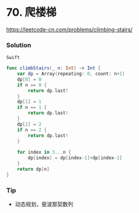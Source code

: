 # 70. 爬楼梯

<https://leetcode-cn.com/problems/climbing-stairs/>


### Solution

`Swift`

```swift
func climbStairs(_ n: Int) -> Int {
    var dp = Array(repeating: 0, count: n+1)
    dp[0] = 0
    if n == 0 {
        return dp.last!
    }
    dp[1] = 1
    if n == 1 {
        return dp.last!
    }
    dp[2] = 2
    if n == 2 {
        return dp.last!
    }
    
    for index in 3...n {
        dp[index] = dp[index-1]+dp[index-2]
    }
    return dp[n]
}

```

### Tip

- 动态规划，斐波那契数列